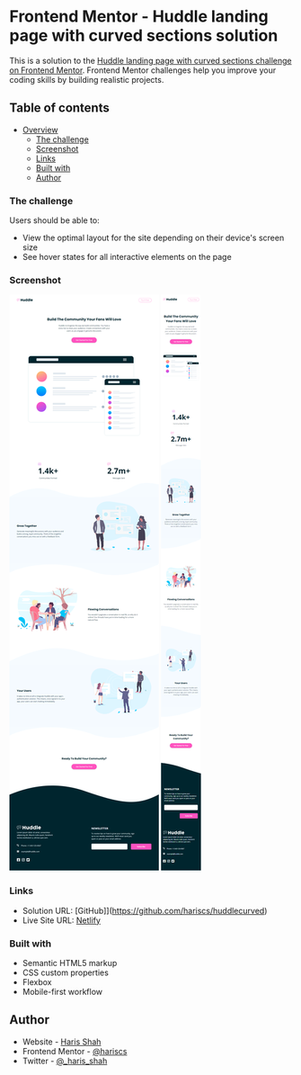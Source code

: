 # Frontend Mentor - Huddle landing page with curved sections solution

This is a solution to the [Huddle landing page with curved sections challenge on Frontend Mentor](https://www.frontendmentor.io/challenges/huddle-landing-page-with-curved-sections-5ca5ecd01e82137ec91a50f2). Frontend Mentor challenges help you improve your coding skills by building realistic projects.

## Table of contents

- [Overview](#overview)
  - [The challenge](#the-challenge)
  - [Screenshot](#screenshot)
  - [Links](#links)
  - [Built with](#built-with)
  - [Author](#author)

### The challenge

Users should be able to:

- View the optimal layout for the site depending on their device's screen size
- See hover states for all interactive elements on the page

### Screenshot

![](./curved-desktop.png)
![](./curved-mobile.png)

### Links

- Solution URL: [GitHub]](https://github.com/hariscs/huddlecurved)
- Live Site URL: [Netlify](https://curvehuddle.netlify.app/)

### Built with

- Semantic HTML5 markup
- CSS custom properties
- Flexbox
- Mobile-first workflow

## Author

- Website - [Haris Shah](https://hariss.netlify.app)
- Frontend Mentor - [@hariscs](https://www.frontendmentor.io/profile/hariscs)
- Twitter - [@\_haris_shah](https://www.twitter.com/_haris_shah)
